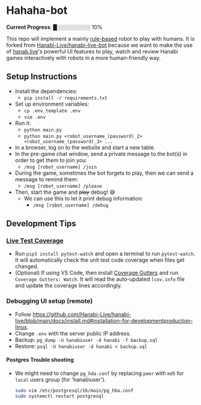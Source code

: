 # Hahaha-bot

**Current Progress**: █░░░░░░░░░ 10%

This repo will implement a mainly [rule-based](https://docs.google.com/document/d/1u4PzGPzN3h79s0QLlejsM6-_m80oemAnbhTrTwXmOL0/edit) robot to play with humans. It is forked from [Hanabi-Live/hanabi-live-bot](https://github.com/Hanabi-Live/hanabi-live-bot) because we want to make the use of [hanab.live](https://github.com/Hanabi-Live//hanabi-live)'s powerful UI features to play, watch and review Hanabi games interactively with robots in a more human-friendly way.

## Setup Instructions

- Install the dependencies:
  - `pip install -r requirements.txt`
- Set up environment variables:
  - `cp .env_template .env`
  - `vim .env`
- Run it:
  - `python main.py`
  - `python main.py <robot_username_(password)_2> <robot_username_(password)_3> ...`
- In a browser, log on to the website and start a new table.
- In the pre-game chat window, send a private message to the bot(s) in order to get them to join you:
  - `/msg [robot_username] /join`
- During the game, sometimes the bot forgets to play, then we can send a message to remind them:
  - `/msg [robot_username] /please`
- Then, start the game and ~~play~~ debug! :sweat_smile:
  - We can use this to let it print debug information: 
    - `/msg [robot_username] /debug`

## Development Tips

### [Live Test Coverage](https://jasonstitt.com/perfect-python-live-test-coverage)
- Run `pip3 install pytest-watch` and open a terminal to run `pytest-watch`. It will automatically check the unit test code coverage when files get changed.
- (Optional) If using VS Code, then install [Coverage Gutters](https://marketplace.visualstudio.com/items?itemName=ryanluker.vscode-coverage-gutters) and run `Coverage Gutters: Watch`. It will read the auto-updated `lcov.info` file and update the coverage lines accordingly.

### Debugging UI setup (remote)
- Follow https://github.com/Hanabi-Live/hanabi-live/blob/main/docs/install.md#installation-for-developmentproduction-linux.
- Change `.env` with the server public IP address.
- Backup: `pg_dump -U hanabiuser -d hanabi -f backup.sql`
- Restore: `psql -U hanabiuser -d hanabi < backup.sql`

#### Postgres Trouble shooting
- We might need to change `pg_hda.conf` by replacing `peer` with `md5` for `local` users group (for 'hanabiuser').
  ```sh
  sudo vim /etc/postgresql/16/main/pg_hba.conf
  sudo systemctl restart postgresql
  ```
